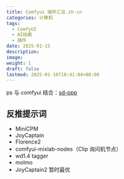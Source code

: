 ```yaml
---
title: Comfyui 插件汇总.zh-cn
categories: 计算机
tags:
  - ComfyUI
  - AI绘画
  - 插件
date: 2025-01-15
description: 
image: 
weight: 1
draft: false
lastmod: 2025-01-16T10:41:04+08:00
---
```


ps 与 comfyui 结合：[sd-ppp](https://github.com/zombieyang/sd-ppp)

## 反推提示词

- MiniCPM
- JoyCaptain
- Florence2
- comfyui-mixlab-nodes（Clip 询问机节点）
- wd1.4 tagger
- molmo
- JoyCaptain2 暂时最优